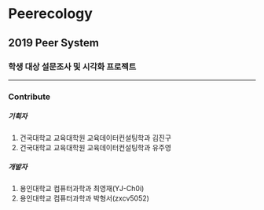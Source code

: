 # Peerecology
## 2019 Peer System
### 학생 대상 설문조사 및 시각화 프로젝트

<hr/>

### Contribute

##### 기획자
1. 건국대학교 교육대학원 교육데이터컨설팅학과 김진구
2. 건국대학교 교육대학원 교육데이터컨설팅학과 유주영
##### 개발자
1. 용인대학교 컴퓨터과학과 최영재(YJ-Ch0i)
2. 용인대학교 컴퓨터과학과 박형서(zxcv5052)
